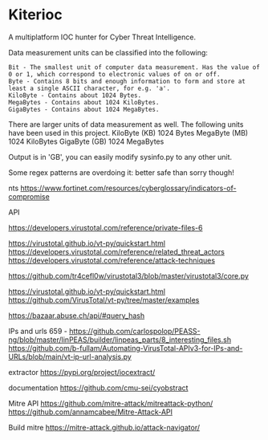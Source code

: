# Kiterioc

A multiplatform IOC hunter for Cyber Threat Intelligence. 



Data measurement units can be classified into the following:

    Bit - The smallest unit of computer data measurement. Has the value of 0 or 1, which correspond to electronic values of on or off.
    Byte - Contains 8 bits and enough information to form and store at least a single ASCII character, for e.g. 'a'.
    KiloByte - Contains about 1024 Bytes.
    MegaBytes - Contains about 1024 KiloBytes.
    GigaBytes - Contains about 1024 MegaBytes.

There are larger units of data measurement as well. The following units have been used in this project.
KiloByte (KB) 	1024 Bytes
MegaByte (MB) 	1024 KiloBytes
GigaByte (GB) 	1024 MegaBytes

Output is in 'GB', you can easily modify sysinfo.py to any other unit.



Some regex patterns are overdoing it: better safe than sorry though!








nts
https://www.fortinet.com/resources/cyberglossary/indicators-of-compromise



API

https://developers.virustotal.com/reference/private-files-6

https://virustotal.github.io/vt-py/quickstart.html
https://developers.virustotal.com/reference/related_threat_actors
https://developers.virustotal.com/reference/attack-techniques



https://github.com/tr4cefl0w/virustotal3/blob/master/virustotal3/core.py

https://virustotal.github.io/vt-py/quickstart.html
https://github.com/VirusTotal/vt-py/tree/master/examples

https://bazaar.abuse.ch/api/#query_hash


IPs and urls
659 - https://github.com/carlospolop/PEASS-ng/blob/master/linPEAS/builder/linpeas_parts/8_interesting_files.sh
https://github.com/b-fullam/Automating-VirusTotal-APIv3-for-IPs-and-URLs/blob/main/vt-ip-url-analysis.py


extractor
https://pypi.org/project/iocextract/

documentation
https://github.com/cmu-sei/cyobstract


Mitre API
https://github.com/mitre-attack/mitreattack-python/
https://github.com/annamcabee/Mitre-Attack-API


Build mitre
https://mitre-attack.github.io/attack-navigator/
